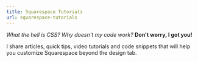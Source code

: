 ```yaml
---
title: Squarespace Tutorials
url: squarespace-tutorials
---
```


*What the hell is CSS?* *Why doesn't my code work?* **Don't worry, I got you!**

I share articles, quick tips, video tutorials and code snippets that will help you customize Squarespace beyond the design tab.
